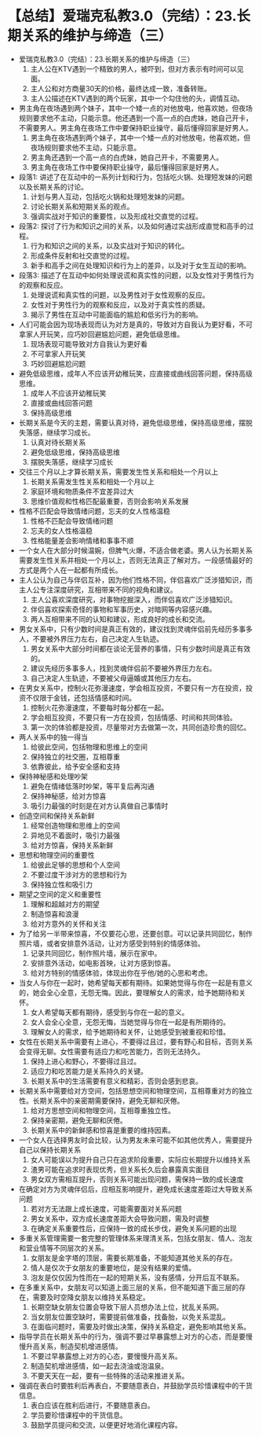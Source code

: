 # 【总结】爱瑞克私教3.0（完结）：23.长期关系的维护与缔造（三）

-   爱瑞克私教3.0（完结）：23.长期关系的维护与缔造（三）
    1.  主人公在KTV遇到一个精致的男人，被吓到，但对方表示有时间可以见面。
    2.  主人公和对方商量30天的价格，最终达成一致，准备转账。
    3.  主人公描述在KTV遇到的两个玩家，其中一个勾住他的头，调情互动。
-   男主角在夜场遇到两个妹子，其中一个矮一点的对他放电，他喜欢她，但夜场规则要求他不主动，只能示意。他还遇到一个高一点的白虎妹，她自己开卡，不需要男人。男主角在夜场工作中要保持职业操守，最后懂得回家是好男人。
    1.  男主角在夜场遇到两个妹子，其中一个矮一点的对他放电，他喜欢她，但夜场规则要求他不主动，只能示意。
    2.  男主角还遇到一个高一点的白虎妹，她自己开卡，不需要男人。
    3.  男主角在夜场工作中要保持职业操守，最后懂得回家是好男人。
-   段落1: 讲述了在互动中的一系列计划和行为，包括吃火锅、处理短发妹的问题以及长期关系的讨论。
    1.  计划与男人互动，包括吃火锅和处理短发妹的问题。
    2.  讨论长期关系和短期关系的观点。
    3.  强调实战对于知识的重要性，以及形成社交直觉的过程。
-   段落2: 探讨了行为和知识之间的关系，以及如何通过实战形成直觉和高手的过程。
    1.  行为和知识之间的关系，以及实战对于知识的转化。
    2.  形成条件反射和社交直觉的过程。
    3.  新手和高手之间在处理知识和行为上的差异，以及对于女生互动的影响。
-   段落3: 描述了在互动中如何处理说谎和真实性的问题，以及女性对于男性行为的观察和反应。
    1.  处理说谎和真实性的问题，以及男性对于女性观察的反应。
    2.  女性对于男性行为的观察和反应，以及对于真实性的质疑。
    3.  揭示了男性在互动中可能面临的尴尬和低劣行为的影响。
-   人们可能会因为现场表现而认为对方是真的，导致对方自我认为更好看，不可拿家人开玩笑，应巧妙回避尴尬问题，避免低级思维。
    1.  现场表现可能导致对方自我认为更好看
    2.  不可拿家人开玩笑
    3.  巧妙回避尴尬问题
-   避免低级思维，成年人不应该开幼稚玩笑，应直接或曲线回答问题，保持高级思维。
    1.  成年人不应该开幼稚玩笑
    2.  直接或曲线回答问题
    3.  保持高级思维
-   长期关系是今天的主题，需要认真对待，避免低级思维，保持高级思维，摆脱失落感，继续学习成长。
    1.  认真对待长期关系
    2.  避免低级思维，保持高级思维
    3.  摆脱失落感，继续学习成长
-   交往三个月以上才算长期关系，需要发生性关系和相处一个月以上
    1.  长期关系需发生性关系和相处一个月以上
    2.  家庭环境和物质条件不宜差异过大
    3.  思维价值观和性格匹配最重要，否则会影响关系发展
-   性格不匹配会导致情绪问题，忘夫的女人性格温稳
    1.  性格不匹配会导致情绪问题
    2.  忘夫的女人性格温稳
    3.  性格能量差会影响情绪和事事不顺
-   一个女人在大部分时候温婉，但脾气火爆，不适合做老婆。男人认为长期关系需要发生性关系并相处一个月以上，否则无法真正了解对方。一段感情最好的方式是两个人在一起都有所成长。
-   主人公认为自己与伴侣互补，因为他们性格不同，伴侣喜欢广泛涉猎知识，而主人公专注深度研究，互相带来不同的视角和建议。
    1.  主人公喜欢深度研究，对事物挖掘深入，而伴侣喜欢广泛涉猎知识。
    2.  伴侣喜欢探索奇怪的事物和军事历史，对暗网等内容感兴趣。
    3.  两人互相带来不同的认知和建议，形成良好的成长和交流。
-   男女关系中，只有少数时间是真正有效的，建议找到灵魂伴侣前先经历多事多人，不要被外界压力左右，自己决定人生轨迹。
    1.  男女关系中大部分时间都在谈论无营养的事情，只有少数时间是真正有效的。
    2.  建议先经历多事多人，找到灵魂伴侣前不要被外界压力左右。
    3.  自己决定人生轨迹，不要被父母逼婚或其他压力左右。
-   在男女关系中，控制火花弥漫速度，学会相互投资，不要只有一方在投资，投资不仅限于金钱，还包括情感和时间。
    1.  控制火花弥漫速度，不要每时每分都在一起。
    2.  学会相互投资，不要只有一方在投资，包括情感、时间和共同体验。
    3.  第一次的体验都是投资，尽量带对方去做第一次，共同创造珍贵的回忆。
-   两人关系中的独一得当
    1.  给彼此空间，包括物理和思维上的空间
    2.  保持独立的社交圈，互相尊重
    3.  依靠彼此，给予安全感和支持
-   保持神秘感和处理吵架
    1.  避免在情绪低落时吵架，等平复后再沟通
    2.  保持神秘感，给对方惊喜
    3.  吸引力最强的时刻是在对方认真做自己事情时
-   创造空间和保持关系新鲜
    1.  经常创造物理和思维上的空间
    2.  异地见不着面时，吸引力最强
    3.  给对方惊喜，保持关系新鲜
-   思想和物理空间的重要性
    1.  给彼此足够的思想和个人空间
    2.  不要过度干涉对方的思想和行为
    3.  保持独立性和吸引力
-   期望之空间的定义和重要性
    1.  理解和超越对方的期望
    2.  制造惊喜和浪漫
    3.  给对方意外的关怀和关注
-   为了给另一半带来惊喜，不仅要花心思，还要创意。可以记录共同回忆，制作照片墙，或者安排意外活动，让对方感受到特别的情感体验。
    1.  记录共同回忆，制作照片墙，展示在家中。
    2.  安排意外活动，如电影首映，让对方感到惊喜。
    3.  给对方特别的情感体验，体现出你在乎他/她的心思和考虑。
-   当女人与你在一起时，她希望每天都有期待。如果她觉得与你在一起是有意义的，她会全心全意，无怨无悔。因此，要理解女人的需求，给予她期待和关怀。
    1.  女人希望每天都有期待，感受到与你在一起的意义。
    2.  女人会全心全意，无怨无悔，当她觉得与你在一起是有所期待的。
    3.  理解女人的需求，给予她期待和关怀，让她感受到被重视和珍惜。
-   女性在长期关系中需要有上进心，不要得过且过，要有野心和目标，否则关系会变得无聊。女性需要有适应力和吃苦能力，否则无法持久。
    1.  保持上进心和野心，不要得过且过。
    2.  适应力和吃苦能力是关系持久的关键。
    3.  长期关系中的生活需要有意义和精彩，否则会感到悲哀。
-   长期关系中需要给对方空间，包括思想空间和物理空间，互相尊重对方的独立性。长期关系中的亲密期需要保持，避免无聊和厌倦。
    1.  给对方思想空间和物理空间，互相尊重独立性。
    2.  保持亲密期，避免无聊和厌倦。
    3.  长期关系中的新鲜感和惊喜是重要的维持因素。
-   一个女人在选择男友时会比较，认为男友未来可能不如其他优秀人，需要提升自己以保持长期关系
    1.  女人可能误以为提升自己只在追求阶段重要，实际应长期提升以维持关系
    2.  渣男可能在追求时表现优秀，但关系长久后会暴露真实面目
    3.  男女双方需相互提升，否则关系可能出现问题，需保持一致的成长速度
-   在确定对方为灵魂伴侣后，应相互影响提升，避免成长速度差距过大导致关系问题
    1.  若对方无法跟上成长速度，可能需要面对关系问题
    2.  男女关系中，双方成长速度差距大会导致问题，需及时调整
    3.  在确定关系重要性后，应保持一致的成长步伐，避免关系问题的出现
-   多重关系管理需要一套完整的管理体系来理清关系，包括女朋友、情人、泡友和营业情等不同层次的关系。
    1.  女朋友是金字塔的顶层，需要长期准备，不能知道其他关系的存在。
    2.  情人是仅次于女朋友的重要地位，是没有结果的爱情。
    3.  泡友是仅仅因为性而在一起的短期关系，没有感情，分开后互不联系。
-   在多重关系中，女朋友可以知道上面三层的关系，但不能知道下面三层的存在，需要及时空降女朋友以维持关系稳定。
    1.  长期空缺女朋友位置会导致下层人员想办法上位，扰乱关系网。
    2.  当女朋友位置空缺时，需要提前做准备，找备胎，以免关系混乱。
    3.  在面临问题时，需要及时做出决策，保持关系稳定，避免影响其他关系。
-   指导学员在长期关系中的行为，强调不要过早暴露想上对方的心态，而是要慢慢升高关系，制造契机增进感情。
    1.  不要过早暴露想上对方的心态，要慢慢升高关系。
    2.  制造契机增进感情，如一起去浇油或泡温泉。
    3.  不要天天在一起，要有一些特殊的活动来推进关系。
-   强调在表白时要胜利后再表白，不要随意表白，并鼓励学员珍惜课程中的干货信息。
    1.  表白应该在胜利后进行，不要随意表白。
    2.  学员要珍惜课程中的干货信息。
    3.  鼓励学员提问和交流，以便更好地消化课程内容。